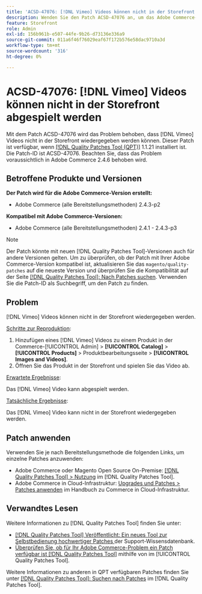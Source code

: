 ```yaml
---
title: 'ACSD-47076: [!DNL Vimeo] Videos können nicht in der Storefront wiedergegeben werden'
description: Wenden Sie den Patch ACSD-47076 an, um das Adobe Commerce-Problem zu beheben [!DNL Vimeo]  bei dem Videos nicht in der Storefront wiedergegeben werden können.
feature: Storefront
role: Admin
exl-id: 156b961b-e507-44fe-9b26-d73136e336a9
source-git-commit: 011a6f46f76029eaf67f172b576e58dac9710a3d
workflow-type: tm+mt
source-wordcount: '316'
ht-degree: 0%

---
```


# ACSD-47076: [!DNL Vimeo] Videos können nicht in der Storefront abgespielt werden

Mit dem Patch ACSD-47076 wird das Problem behoben, dass [!DNL Vimeo] Videos nicht in der Storefront wiedergegeben werden können. Dieser Patch ist verfügbar, wenn [[!DNL Quality Patches Tool (QPT)]](https://experienceleague.adobe.com/de/docs/commerce-operations/tools/quality-patches-tool/quality-patches-tool-to-self-serve-quality-patches) 1.1.21 installiert ist. Die Patch-ID ist ACSD-47076. Beachten Sie, dass das Problem voraussichtlich in Adobe Commerce 2.4.6 behoben wird.

## Betroffene Produkte und Versionen

**Der Patch wird für die Adobe Commerce-Version erstellt:**

* Adobe Commerce (alle Bereitstellungsmethoden) 2.4.3-p2

**Kompatibel mit Adobe Commerce-Versionen:**

* Adobe Commerce (alle Bereitstellungsmethoden) 2.4.1 - 2.4.3-p3

>[!NOTE]
>
>Der Patch könnte mit neuen [!DNL Quality Patches Tool]-Versionen auch für andere Versionen gelten. Um zu überprüfen, ob der Patch mit Ihrer Adobe Commerce-Version kompatibel ist, aktualisieren Sie das `magento/quality-patches` auf die neueste Version und überprüfen Sie die Kompatibilität auf der Seite [[!DNL Quality Patches Tool]: Nach Patches suchen](https://experienceleague.adobe.com/tools/commerce-quality-patches/index.html?lang=de). Verwenden Sie die Patch-ID als Suchbegriff, um den Patch zu finden.

## Problem

[!DNL Vimeo] Videos können nicht in der Storefront wiedergegeben werden.

<u>Schritte zur Reproduktion</u>:

1. Hinzufügen eines [!DNL Vimeo] Videos zu einem Produkt in der Commerce-[!UICONTROL Admin] > **[!UICONTROL Catalog]** > **[!UICONTROL Products]** > Produktbearbeitungsseite > **[!UICONTROL Images and Videos]**.
1. Öffnen Sie das Produkt in der Storefront und spielen Sie das Video ab.

<u>Erwartete Ergebnisse</u>:

Das [!DNL Vimeo] Video kann abgespielt werden.

<u>Tatsächliche Ergebnisse</u>:

Das [!DNL Vimeo] Video kann nicht in der Storefront wiedergegeben werden.

## Patch anwenden

Verwenden Sie je nach Bereitstellungsmethode die folgenden Links, um einzelne Patches anzuwenden:

* Adobe Commerce oder Magento Open Source On-Premise: [[!DNL Quality Patches Tool] > Nutzung](/help/tools/quality-patches-tool/usage.md) im [!DNL Quality Patches Tool].
* Adobe Commerce in Cloud-Infrastruktur: [Upgrades und Patches > Patches anwenden](https://experienceleague.adobe.com/docs/commerce-cloud-service/user-guide/develop/upgrade/apply-patches.html?lang=de) im Handbuch zu Commerce in Cloud-Infrastruktur.

## Verwandtes Lesen

Weitere Informationen zu [!DNL Quality Patches Tool] finden Sie unter:

* [[!DNL Quality Patches Tool] Veröffentlicht: Ein neues Tool zur Selbstbedienung hochwertiger Patches ](https://experienceleague.adobe.com/de/docs/commerce-operations/tools/quality-patches-tool/quality-patches-tool-to-self-serve-quality-patches) der Support-Wissensdatenbank.
* [Überprüfen Sie, ob für Ihr Adobe Commerce-Problem ein Patch verfügbar ist [!DNL Quality Patches Tool]](/help/tools/quality-patches-tool/patches-available-in-qpt/check-patch-for-magento-issue-with-magento-quality-patches.md) mithilfe von im [!UICONTROL Quality Patches Tool].


Weitere Informationen zu anderen in QPT verfügbaren Patches finden Sie unter [[!DNL Quality Patches Tool]: Suchen nach Patches](https://experienceleague.adobe.com/tools/commerce-quality-patches/index.html?lang=de) im [!DNL Quality Patches Tool].
